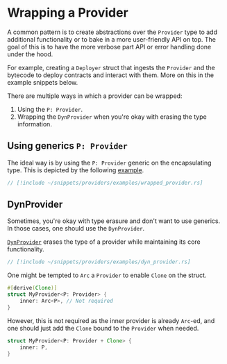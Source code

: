 # Wrapping a Provider

A common pattern is to create abstractions over the `Provider` type to add additional functionality or to bake in a more
user-friendly API on top. The goal of this is to have the more verbose part API or error handling done under the hood.

For example, creating a `Deployer` struct that ingests the `Provider` and the bytecode to deploy contracts and interact with them. More on this in the example snippets below.

There are multiple ways in which a provider can be wrapped:

1. Using the `P: Provider`.
2. Wrapping the `DynProvider` when you're okay with erasing the type information.

## Using generics `P: Provider`

The ideal way is by using the `P: Provider` generic on the encapsulating type. This is depicted by the following [example](/examples/providers/wrapped_provider).

```rust [wrapped_provider.rs]
// [!include ~/snippets/providers/examples/wrapped_provider.rs]
```

## DynProvider

Sometimes, you're okay with type erasure and don't want to use generics. In those cases, one should use the `DynProvider`.

[`DynProvider`](/examples/providers/dyn_provider) erases the type of a provider while maintaining its core functionality.

```rust [dyn_provider.rs]
// [!include ~/snippets/providers/examples/dyn_provider.rs]
```

One might be tempted to `Arc` a `Provider` to enable `Clone` on the struct.

```rust
#[derive(Clone)]
struct MyProvider<P: Provider> {
    inner: Arc<P>, // Not required
}
```

However, this is not required as the inner provider is already `Arc`-ed, and one should just add the `Clone` bound to the `Provider` when needed.

```rust
struct MyProvider<P: Provider + Clone> {
    inner: P,
}
```
